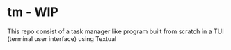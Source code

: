# tm - WIP

This repo consist of a task manager like program built from scratch in a TUI (terminal user interface) using Textual
